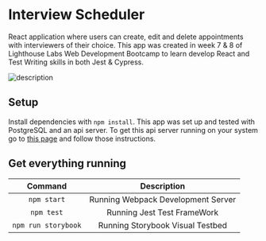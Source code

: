 # Interview Scheduler
React application where users can create, edit and delete appointments with interviewers of their choice. This app was created in week 7 & 8 of Lighthouse Labs Web Development Bootcamp to learn develop React and Test Writing skills in both Jest & Cypress.

![description](/url)

## Setup

Install dependencies with `npm install`.
This app was set up and tested with PostgreSQL and an api server. To get this api server running on your system go to [this page](https://github.com/SKnoop2/scheduler-api) and follow those instructions.

## Get everything running

  Command |  Description 
| :---:        |     :---:      |
| ``` npm start ```    | Running Webpack Development Server    |
| ``` npm test ```    | Running Jest Test FrameWork       |
| ``` npm run storybook ```    | Running Storybook Visual Testbed       |
